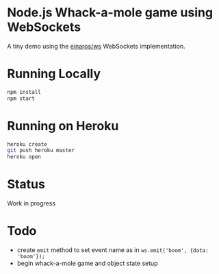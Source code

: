 # Node.js Whack-a-mole game using WebSockets

A tiny demo using the [einaros/ws](http://einaros.github.io/ws/) WebSockets implementation.

# Running Locally

``` bash
npm install
npm start
```

# Running on Heroku

``` bash
heroku create
git push heroku master
heroku open
```

# Status
Work in progress

# Todo
* create `emit` method to set event name as in `ws.emit('boom', {data: 'boom'});`
* begin whack-a-mole game and object state setup
